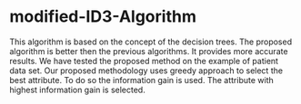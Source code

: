 # modified-ID3-Algorithm
This algorithm is based on the concept of the decision trees. The proposed algorithm is better then the previous algorithms. It provides more accurate results. We have tested the proposed method on the example of patient data set. Our proposed methodology uses greedy approach to select the best attribute. To do so the information gain is used. The attribute with highest information gain is selected.
